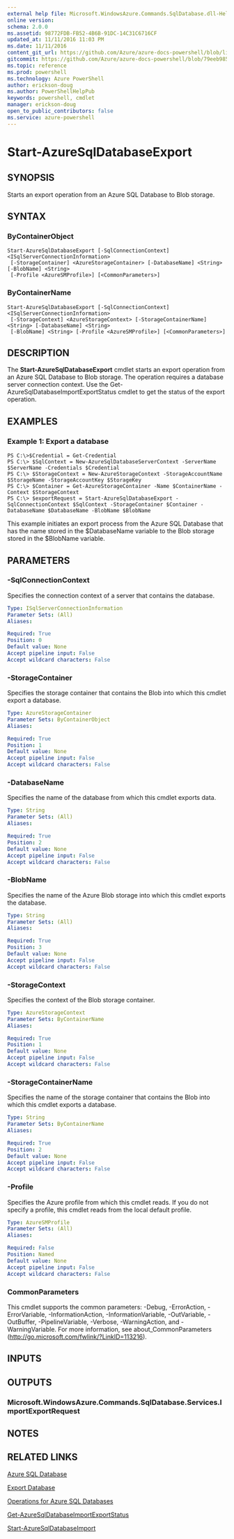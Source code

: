 ```yaml
---
external help file: Microsoft.WindowsAzure.Commands.SqlDatabase.dll-Help.xml
online version: 
schema: 2.0.0
ms.assetid: 98772FDB-FB52-4B6B-91DC-14C31C6716CF
updated_at: 11/11/2016 11:03 PM
ms.date: 11/11/2016
content_git_url: https://github.com/Azure/azure-docs-powershell/blob/live/azureps-cmdlets-docs/ServiceManagement/Azure.SQLDatabase/v3.0.0/Start-AzureSqlDatabaseExport.md
gitcommit: https://github.com/Azure/azure-docs-powershell/blob/79eeb985ea480979357fb4695832a0c3d29a48bf/azureps-cmdlets-docs/ServiceManagement/Azure.SQLDatabase/v3.0.0/Start-AzureSqlDatabaseExport.md
ms.topic: reference
ms.prod: powershell
ms.technology: Azure PowerShell
author: erickson-doug
ms.author: PowerShellHelpPub
keywords: powershell, cmdlet
manager: erickson-doug
open_to_public_contributors: false
ms.service: azure-powershell
---
```


# Start-AzureSqlDatabaseExport

## SYNOPSIS
Starts an export operation from an Azure SQL Database to Blob storage.

## SYNTAX

### ByContainerObject
```
Start-AzureSqlDatabaseExport [-SqlConnectionContext] <ISqlServerConnectionInformation>
 [-StorageContainer] <AzureStorageContainer> [-DatabaseName] <String> [-BlobName] <String>
 [-Profile <AzureSMProfile>] [<CommonParameters>]
```

### ByContainerName
```
Start-AzureSqlDatabaseExport [-SqlConnectionContext] <ISqlServerConnectionInformation>
 [-StorageContext] <AzureStorageContext> [-StorageContainerName] <String> [-DatabaseName] <String>
 [-BlobName] <String> [-Profile <AzureSMProfile>] [<CommonParameters>]
```

## DESCRIPTION
The **Start-AzureSqlDatabaseExport** cmdlet starts an export operation from an Azure SQL Database to Blob storage.
The operation requires a database server connection context.
Use the Get-AzureSqlDatabaseImportExportStatus cmdlet to get the status of the export operation.

## EXAMPLES

### Example 1: Export a database
```
PS C:\>$Credential = Get-Credential
PS C:\> $SqlContext = New-AzureSqlDatabaseServerContext -ServerName $ServerName -Credentials $Credential
PS C:\> $StorageContext = New-AzureStorageContext -StorageAccountName $StorageName -StorageAccountKey $StorageKey
PS C:\> $Container = Get-AzureStorageContainer -Name $ContainerName -Context $StorageContext
PS C:\> $exportRequest = Start-AzureSqlDatabaseExport -SqlConnectionContext $SqlContext -StorageContainer $Container -DatabaseName $DatabaseName -BlobName $BlobName
```

This example initiates an export process from the Azure SQL Database that has the name stored in the $DatabaseName variable to the Blob storage stored in the $BlobName variable.

## PARAMETERS

### -SqlConnectionContext
Specifies the connection context of a server that contains the database.

```yaml
Type: ISqlServerConnectionInformation
Parameter Sets: (All)
Aliases: 

Required: True
Position: 0
Default value: None
Accept pipeline input: False
Accept wildcard characters: False
```

### -StorageContainer
Specifies the storage container that contains the Blob into which this cmdlet export a database.

```yaml
Type: AzureStorageContainer
Parameter Sets: ByContainerObject
Aliases: 

Required: True
Position: 1
Default value: None
Accept pipeline input: False
Accept wildcard characters: False
```

### -DatabaseName
Specifies the name of the database from which this cmdlet exports data.

```yaml
Type: String
Parameter Sets: (All)
Aliases: 

Required: True
Position: 2
Default value: None
Accept pipeline input: False
Accept wildcard characters: False
```

### -BlobName
Specifies the name of the Azure Blob storage into which this cmdlet exports the database.

```yaml
Type: String
Parameter Sets: (All)
Aliases: 

Required: True
Position: 3
Default value: None
Accept pipeline input: False
Accept wildcard characters: False
```

### -StorageContext
Specifies the context of the Blob storage container.

```yaml
Type: AzureStorageContext
Parameter Sets: ByContainerName
Aliases: 

Required: True
Position: 1
Default value: None
Accept pipeline input: False
Accept wildcard characters: False
```

### -StorageContainerName
Specifies the name of the storage container that contains the Blob into which this cmdlet exports a database.

```yaml
Type: String
Parameter Sets: ByContainerName
Aliases: 

Required: True
Position: 2
Default value: None
Accept pipeline input: False
Accept wildcard characters: False
```

### -Profile
Specifies the Azure profile from which this cmdlet reads.
If you do not specify a profile, this cmdlet reads from the local default profile.

```yaml
Type: AzureSMProfile
Parameter Sets: (All)
Aliases: 

Required: False
Position: Named
Default value: None
Accept pipeline input: False
Accept wildcard characters: False
```

### CommonParameters
This cmdlet supports the common parameters: -Debug, -ErrorAction, -ErrorVariable, -InformationAction, -InformationVariable, -OutVariable, -OutBuffer, -PipelineVariable, -Verbose, -WarningAction, and -WarningVariable. For more information, see about_CommonParameters (http://go.microsoft.com/fwlink/?LinkID=113216).

## INPUTS

## OUTPUTS

### Microsoft.WindowsAzure.Commands.SqlDatabase.Services.ImportExportRequest

## NOTES

## RELATED LINKS

[Azure SQL Database](https://azure.microsoft.com/en-us/services/sql-database/)

[Export Database](https://msdn.microsoft.com/en-us/library/azure/dn781282.aspx)

[Operations for Azure SQL Databases](https://msdn.microsoft.com/en-us/library/azure/dn505719.aspx)

[Get-AzureSqlDatabaseImportExportStatus](xref:ServiceManagement/Azure.SQLDatabase/v3.0.0/Get-AzureSqlDatabaseImportExportStatus.md)

[Start-AzureSqlDatabaseImport](xref:ServiceManagement/Azure.SQLDatabase/v3.0.0/Start-AzureSqlDatabaseImport.md)


